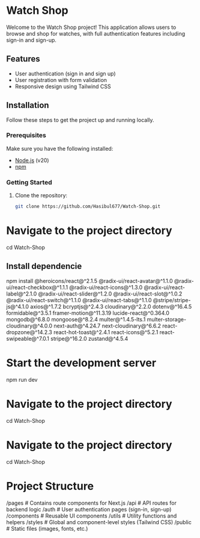 # Watch Shop

Welcome to the Watch Shop project! This application allows users to browse and shop for watches, with full authentication features including sign-in and sign-up.

## Features
- User authentication (sign in and sign up)
- User registration with form validation
- Responsive design using Tailwind CSS

## Installation

Follow these steps to get the project up and running locally.

### Prerequisites
Make sure you have the following installed:
- [Node.js](https://nodejs.org/) (v20)
- [npm](https://www.npmjs.com/)

### Getting Started
1. Clone the repository:
   ```bash
   git clone https://github.com/Hasibul677/Watch-Shop.git


# Navigate to the project directory
cd Watch-Shop

## Install dependencie
  npm install 
  @heroicons/react@^2.1.5 
  @radix-ui/react-avatar@^1.1.0 
  @radix-ui/react-checkbox@^1.1.1 
  @radix-ui/react-icons@^1.3.0 
  @radix-ui/react-label@^2.1.0 
  @radix-ui/react-slider@^1.2.0 
  @radix-ui/react-slot@^1.0.2 
  @radix-ui/react-switch@^1.1.0 
  @radix-ui/react-tabs@^1.1.0 
  @stripe/stripe-js@^4.1.0 
  axios@^1.7.2 
  bcryptjs@^2.4.3 
  cloudinary@^2.2.0 
  dotenv@^16.4.5 
  formidable@^3.5.1 
  framer-motion@^11.3.19 
  lucide-react@^0.364.0 
  mongodb@^6.8.0 
  mongoose@^8.2.4 
  multer@^1.4.5-lts.1 
  multer-storage-cloudinary@^4.0.0 
  next-auth@^4.24.7 
  next-cloudinary@^6.6.2 
  react-dropzone@^14.2.3 
  react-hot-toast@^2.4.1 
  react-icons@^5.2.1 
  react-swipeable@^7.0.1 
  stripe@^16.2.0 
  zustand@^4.5.4

# Start the development server
npm run dev

# Navigate to the project directory
cd Watch-Shop

# Navigate to the project directory
cd Watch-Shop

# Project Structure
/pages                # Contains route components for Next.js
/api                  # API routes for backend logic
/auth                 # User authentication pages (sign-in, sign-up)
/components           # Reusable UI components
/utils                # Utility functions and helpers
/styles               # Global and component-level styles (Tailwind CSS)
/public               # Static files (images, fonts, etc.)
